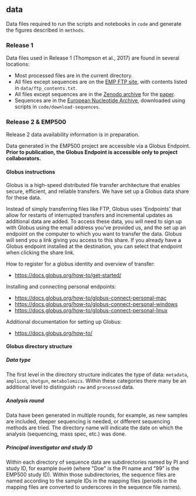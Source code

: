## data

Data files required to run the scripts and notebooks in `code` and generate the figures described in `methods`.

### Release 1

Data files used in Release 1 (Thompson et al., 2017) are found in several locations:

* Most processed files are in the current directory.
* All files except sequences are on the [EMP FTP site](ftp://ftp.microbio.me/emp/release1), with contents listed in `data/ftp_contents.txt`.
* All files except sequences are in the [Zenodo archive](https://zenodo.org/record/890000) for the [paper](http://doi.org/10.1038/nature24621).
* Sequences are in the [European Nucleotide Archive](http://ebi.ac.uk/ena/), downloaded using scripts in `code/download-sequences`.

### Release 2 & EMP500

Release 2 data availability information is in preparation.

Data generated in the EMP500 project are accessible via a Globus Endpoint. **Prior to publication, the Globus Endpoint is accessible only to project collaborators.**

#### Globus instructions

Globus is a high-speed distributed file transfer architecture that enables secure, efficient, and reliable transfers. We have set up a Globus data share for these data. 

Instead of simply transferring files like FTP, Globus uses 'Endpoints' that allow for restarts of interrupted transfers and incremental updates as additional data are added. To access these data, you will need to sign up with Globus using the email address you've provided us, and the set up an endpoint on the computer to which you want to transfer the data. Globus will send you a link giving you access to this share. If you already have a Globus endpoint installed at the destination, you can select that endpoint when clicking the share link. 

How to register for a globus identity and overview of transfer:

* https://docs.globus.org/how-to/get-started/

Installing and connecting personal endpoints:

* https://docs.globus.org/how-to/globus-connect-personal-mac
* https://docs.globus.org/how-to/globus-connect-personal-windows
* https://docs.globus.org/how-to/globus-connect-personal-linux

Additional documentation for setting up Globus:

* https://docs.globus.org/how-to/

#### Globus directory structure

##### Data type

The first level in the directory structure indicates the type of data: `metadata`, `amplicon`, `shotgun`, `metabolomics`. Within these categories there many be an additional level to distinguish `raw` and `processed` data.

##### Analysis round

Data have been generated in multiple rounds, for example, as new samples are included, deeper sequencing is needed, or different sequencing methods are tried. The directory name will indicate the date on which the analysis (sequencing, mass spec, etc.) was done.

##### Principal investigator and study ID

Within each directory of sequence data are subdirectories named by PI and study ID, for example `Doe99` (where "Doe" is the PI name and "99" is the EMP500 study ID). Within those subdirectories, the sequence files are named according to the sample IDs in the mapping files (periods in the mapping files are converted to underscores in the sequence file names).
